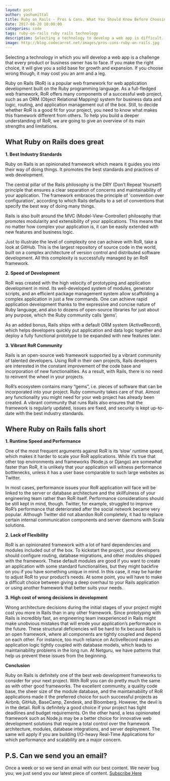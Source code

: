 ```yaml
---
layout: post
author: yashumittal
title: Ruby on Rails - Pros & Cons. What You Should Know Before Choosing The Technology
date: 2017-08-20 10:00:00
categories: code
tags: ruby-on-rails ruby rails technology
description: Selecting a technology to develop a web app is difficult. A wrong decision may cost much. Learn what are the pros and cons of Ruby on Rails and choose wisely.
image: http://blog.codecarrot.net/images/pros-cons-ruby-on-rails.jpg
---
```


Selecting a technology in which you will develop a web app is a challenge that every product or business owner has to face. If you make the right choice, it will give you a solid base for growth and expansion. If you choose wrong though, it may cost you an arm and a leg.

Ruby on Rails (RoR) is a popular web framework for web application development built on the Ruby programming language. As a full-fledged web framework, RoR offers many components of a successful web project, such as an ORM (Object Relational Mapping) system for business data and logic, routing, and application management out of the box. Still, to decide whether RoR is a good fit for your project, you need to know what makes this framework different from others. To help you build a deeper understanding of RoR, we are going to give an overview of its main strengths and limitations.


## What Ruby on Rails does great

**1. Best Industry Standards**

Ruby on Rails is an opinionated framework which means it guides you into their way of doing things. It promotes the best standards and practices of web development.

The central pillar of the Rails philosophy is the DRY (Don’t Repeat Yourself) principle that ensures a clear separation of concerns and maintainability of your application. The framework embraces the principle of 'convention over configuration', according to which Rails defaults to a set of conventions that specify the best way of doing many things.

Rails is also built around the MVC (Model-View-Controller) philosophy that promotes modularity and extensibility of your applications. This means that no matter how complex your application is, it can be easily extended with new features and business logic.

Just to illustrate the level of complexity one can achieve with RoR, take a look at GitHub. This is the largest repository of source code in the world, built on a complex architecture of version control and distributed software development. All this complexity is successfully managed by an RoR framework.

**2. Speed of Development**

RoR was created with the high velocity of prototyping and application development in mind. Its well-developed system of modules, generator scripts, and an efficient package management system allow scaffolding a complex application in just a few commands. One can achieve rapid application development thanks to the expressive and concise nature of Ruby language, and also to dozens of open-source libraries for just about any purpose, which the Ruby community calls ‘gems’.

As an added bonus, Rails ships with a default ORM system (ActiveRecord), which helps developers quickly put application and data logic together and deploy a fully functional prototype to be expanded with new features later.

**3. Vibrant RoR Community**

Rails is an open-source web framework supported by a vibrant community of talented developers. Using RoR in their own projects, Rails developers are interested in the constant improvement of the code base and incorporation of new functionalities. As a result, with Rails, there is no need to reinvent the wheel in your projects.

RoR’s ecosystem contains many “gems”, i.e. pieces of software that can be incorporated into your project. Ruby community takes care of that. Almost any functionality you might need for your web project has already been created. A vibrant community that runs Rails also ensures that the framework is regularly updated, issues are fixed, and security is kept up-to-date with the best industry standards.


## Where Ruby on Rails falls short

**1. Runtime Speed and Performance**

One of the most frequent arguments against RoR is its ‘slow’ runtime speed, which makes it harder to scale your RoR applications. While it’s true that other top environments and frameworks (Node.js or Django) are somewhat faster than RoR, it is unlikely that your application will witness performance bottlenecks, unless it has a user base comparable to such large websites as Twitter.

In most cases, performance issues your RoR application will face will be linked to the server or database architecture and the skillfulness of your engineering team rather than RoR itself. Performance considerations should be still kept in mind, though. Twitter, for example, struggled to improve RoR’s performance that deteriorated after the social network became very popular. Although Twitter did not abandon RoR completely, it had to replace certain internal communication components and server daemons with Scala solutions.

**2. Lack of Flexibility**

RoR is an opinionated framework with a lot of hard dependencies and modules included out of the box. To kickstart the project, your developers should configure routing, database migrations, and other modules shipped with the framework. These default modules are good if you want to create an application with some standard functionalities, but they might backfire on you if you have something unique in mind. In this case, it may be harder to adjust RoR to your product’s needs. At some point, you will have to make a difficult choice between giving a deep overhaul to your Rails application or using another framework that better suits your needs.

**3. High cost of wrong decisions in development**

Wrong architecture decisions during the initial stages of your project might cost you more in Rails than in any other framework. Since prototyping with Rails is incredibly fast, an engineering team inexperienced in Rails might make unobvious mistakes that will erode your application’s performance in the future. These structural deficiencies will be hard to fix because Rails is an open framework, where all components are tightly coupled and depend on each other. For instance, too much reliance on ActiveRecord makes an application logic tightly coupled with database models, which leads to maintainability problems in the long run. At Netguru, we have patterns that help us prevent these issues from the beginning.

**Conclusion**

Ruby on Rails is definitely one of the best web development frameworks to consider for your next project. With RoR you can do pretty much the same as with other good frameworks.
The excellent community, a quality code base, the sheer size of the module database, and the maintainability of RoR applications made it the preferred choice for such successful projects as Airbnb, GitHub, BaseCamp, Zendesk, and Bloomberg. However, the devil is in the detail. RoR is definitely a good choice if your project has tight deadlines and budget requirements. On the other hand, a less opinionated framework such as Node.js may be a better choice for innovative web development solutions that require a total control over the framework architecture, modules, database integrations, and server deployment. The same will apply if you are building I/O-heavy Real-Time Applications for which performance and scalability are a major concern.

## P.S. Can we send you an email?

Once a week or so we send an email with our best content. We never bug you; we just send you our latest piece of content. <a href="#subscribe">Subscribe Here</a>
